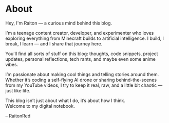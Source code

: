 # About

Hey, I'm Raiton — a curious mind behind this blog.

I'm a teenage content creator, developer, and experimenter who loves exploring everything from Minecraft builds to artificial intelligence. I build, I break, I learn — and I share that journey here.

You'll find all sorts of stuff on this blog: thoughts, code snippets, project updates, personal reflections, tech rants, and maybe even some anime vibes.

I’m passionate about making cool things and telling stories around them. Whether it’s coding a self-flying AI drone or sharing behind-the-scenes from my YouTube videos, I try to keep it real, raw, and a little bit chaotic — just like life.

This blog isn’t just about what I do, it’s about how I think.  
Welcome to my digital notebook.

– RaitonRed